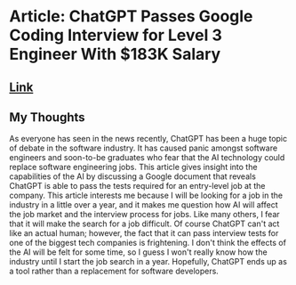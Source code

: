 # Article: ChatGPT Passes Google Coding Interview for Level 3 Engineer With $183K Salary

## [Link](https://www.pcmag.com/news/chatgpt-passes-google-coding-interview-for-level-3-engineer-with-183k-salary)

## My Thoughts
<p>As everyone has seen in the news recently, ChatGPT has been a huge topic of debate in the software industry. It has caused panic amongst software engineers and soon-to-be graduates who fear that the AI technology could replace software engineering jobs. This article gives insight into the capabilities of the AI by discussing a Google document that reveals ChatGPT is able to pass the tests required for an entry-level job at the company. This article interests me because I will be looking for a job in the industry in a little over a year, and it makes me question how AI will affect the job market and the interview process for jobs. Like many others, I fear that it will make the search for a job difficult. Of course ChatGPT can't act like an actual human; however, the fact that it can pass interview tests for one of the biggest tech companies is frightening. I don't think the effects of the AI will be felt for some time, so I guess I won't really know how the industry until I start the job search in a year. Hopefully, ChatGPT ends up as a tool rather than a replacement for software developers.</p>